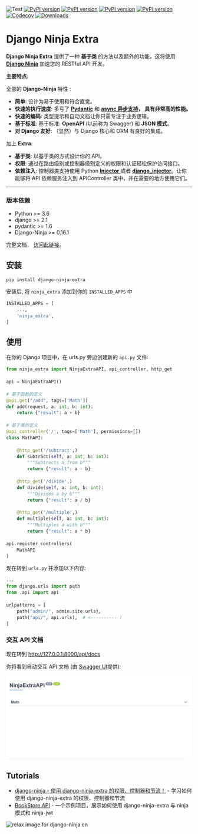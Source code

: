 ![Test](https://github.com/eadwinCode/django-ninja-extra/workflows/Test/badge.svg)
[![PyPI version](https://badge.fury.io/py/django-ninja-extra.svg)](https://badge.fury.io/py/django-ninja-extra)
[![PyPI version](https://img.shields.io/pypi/v/django-ninja-extra.svg)](https://pypi.python.org/pypi/django-ninja-extra)
[![PyPI version](https://img.shields.io/pypi/pyversions/django-ninja-extra.svg)](https://pypi.python.org/pypi/django-ninja-extra)
[![PyPI version](https://img.shields.io/pypi/djversions/django-ninja-extra.svg)](https://pypi.python.org/pypi/django-ninja-extra)
[![Codecov](https://img.shields.io/codecov/c/gh/eadwinCode/django-ninja-extra)](https://codecov.io/gh/eadwinCode/django-ninja-extra)
[![Downloads](https://pepy.tech/badge/django-ninja-extra)](https://pepy.tech/project/django-ninja-extra)

# Django Ninja Extra

**Django Ninja Extra** 提供了一种 **基于类** 的方法以及额外的功能，这将使用 [**Django Ninja**](https://django-ninja.cn) 加速您的 RESTful API 开发。

**主要特点:**

全部的 **Django-Ninja** 特性 :

- **简单**: 设计为易于使用和符合直觉。
- **快速的执行速度**: 多亏了 **<a href="https://pydantic-docs.helpmanual.io" target="_blank">Pydantic</a>** 和 **<a href="/async-support/">async 异步支持</a>， 具有非常高的性能。**
- **快速的编码**: 类型提示和自动文档让你只需专注于业务逻辑。
- **基于标准**: 基于标准: **OpenAPI** (以前称为 Swagger) 和 **JSON 模式**。
- **对 Django 友好**: （显然）与 Django 核心和 ORM 有良好的集成。

加上 **Extra**:

- **基于类**: 以基于类的方式设计你的 API。
- **权限**: 通过在路由级别或控制器级别定义的权限和认证轻松保护访问接口。
- **依赖注入**: 控制器类支持使用 Python [**Injector** ](https://injector.readthedocs.io/en/latest/) 或者 [**django_injector**](https://github.com/blubber/django_injector)。让你能够将 API 依赖服务注入到 APIController 类中，并在需要的地方使用它们。

---

### 版本依赖
- Python >= 3.6
- django >= 2.1 
- pydantic >= 1.6 
- Django-Ninja >= 0.16.1


完整文档， [访问此链接](https://django-ninja.cn/django-ninja-extra/)。

## 安装

```
pip install django-ninja-extra
```
安装后, 将 `ninja_extra` 添加到你的 `INSTALLED_APPS` 中

```Python 
INSTALLED_APPS = [
    ...,
    'ninja_extra',
]
```

## 使用

在你的 Django 项目中，在 urls.py 旁边创建新的 `api.py` 文件:

```Python
from ninja_extra import NinjaExtraAPI, api_controller, http_get

api = NinjaExtraAPI()

# 基于函数的定义
@api.get("/add", tags=['Math'])
def add(request, a: int, b: int):
    return {"result": a + b}

# 基于类的定义
@api_controller('/', tags=['Math'], permissions=[])
class MathAPI:

    @http_get('/subtract',)
    def subtract(self, a: int, b: int):
        """Subtracts a from b"""
        return {"result": a - b}

    @http_get('/divide',)
    def divide(self, a: int, b: int):
        """Divides a by b"""
        return {"result": a / b}
    
    @http_get('/multiple',)
    def multiple(self, a: int, b: int):
        """Multiples a with b"""
        return {"result": a * b}
    
api.register_controllers(
    MathAPI
)
```

现在转到 `urls.py` 并添加以下内容:

```Python
...
from django.urls import path
from .api import api

urlpatterns = [
    path("admin/", admin.site.urls),
    path("api/", api.urls),  # <---------- !
]
```

### 交互 API 文档

现在转到 <a href="http://127.0.0.1:8000/api/docs" target="_blank">http://127.0.0.1:8000/api/docs</a>

你将看到自动交互 API 文档 (由 <a href="https://github.com/swagger-api/swagger-ui" target="_blank">Swagger UI</a>提供):

![Swagger UI](images/ui_swagger_preview_readme.gif)

## Tutorials
- [django-ninja - 使用 django-ninja-extra 的权限、控制器和节流！](https://www.youtube.com/watch?v=yQqig-c2dd4) -  学习如何使用 django-ninja-extra 的权限、控制器和节流
- [BookStore API](https://github.com/eadwinCode/bookstoreapi) - 一个示例项目，展示如何使用 django-ninja-extra 与 ninja 模式和 ninja-jwt

<img style="object-fit: cover; object-position: 50% 50%;" alt="relax image for django-ninja.cn" loading="lazy" fetchpriority="auto" aria-hidden="true" draggable="false" src="https://picsum.photos/825/47.jpg">
